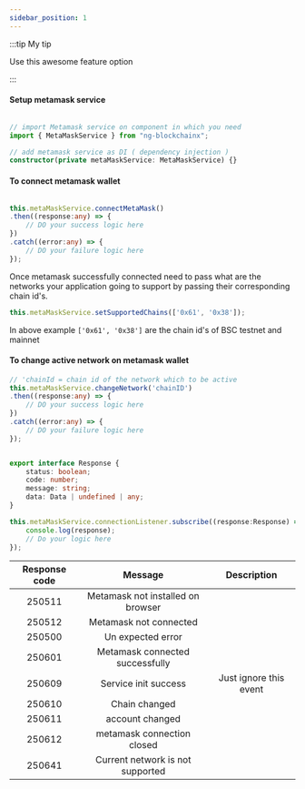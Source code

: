 ```yaml
---
sidebar_position: 1
---
```

:::tip My tip

Use this awesome feature option

:::

#### Setup metamask service


```typescript 

// import Metamask service on component in which you need
import { MetaMaskService } from "ng-blockchainx";

// add metamask service as DI ( dependency injection )
constructor(private metaMaskService: MetaMaskService) {}

```

#### To connect metamask wallet 

```typescript 

this.metaMaskService.connectMetaMask()
.then((response:any) => {
    // DO your success logic here
})
.catch((error:any) => {
    // DO your failure logic here
});

```


Once metamask successfully connected need to pass what are the networks your application going to support by passing their corresponding chain id's. 

```typescript
this.metaMaskService.setSupportedChains(['0x61', '0x38']);
```
In above example ```['0x61', '0x38']``` are the chain id's of BSC testnet and mainnet

#### To change active network on metamask wallet 

```typescript 
// 'chainId = chain id of the network which to be active
this.metaMaskService.changeNetwork('chainID')
.then((response:any) => {
    // DO your success logic here
})
.catch((error:any) => {
    // DO your failure logic here
});

```


```typescript

export interface Response {
    status: boolean;
    code: number;
    message: string;
    data: Data | undefined | any;
}

this.metaMaskService.connectionListener.subscribe((response:Response) => {
    console.log(response);
    // Do your logic here
});

```

| Response code | Message | Description |
| :---: | :---: | :---: |
| 250511 | Metamask not installed on browser |  |
| 250512 | Metamask not connected |  |
| 250500 | Un expected error |  |
| 250601 | Metamask connected successfully |  |
| 250609 | Service init success | Just ignore this event |
| 250610 | Chain changed |  |
| 250611 | account changed |  |
| 250612 | metamask connection closed |  |
| 250641 | Current network is not supported |  |